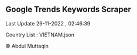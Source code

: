 

## Google Trends Keywords Scraper 
 
Last Update 29-11-2022 , 02:46:39

Country List :
VIETNAM.json



© Abdul Muttaqin 
